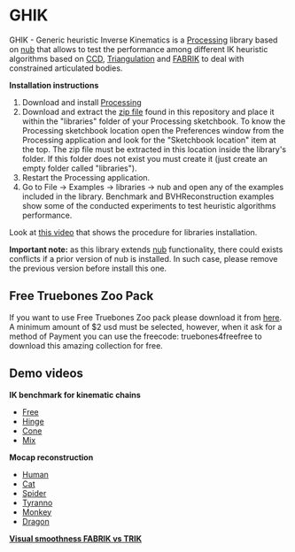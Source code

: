 # GHIK

GHIK - Generic heuristic Inverse Kinematics is a [Processing](https://processing.org/) library based on [nub](https://github.com/VisualComputing/nub) that allows to test the performance among different IK heuristic algorithms based on [CCD](https://www.tandfonline.com/doi/abs/10.1080/2165347X.2013.823362), [Triangulation](http://ir.canterbury.ac.nz/bitstream/10092/743/1/12607089_ivcnz07.pdf) and [FABRIK](http://andreasaristidou.com/FABRIK.html) to deal with constrained articulated bodies.

**Installation instructions**

1. Download and install [Processing](https://processing.org/download/)
2. Download and extract the [zip file](https://github.com/InverseKinematicsGHIK/GHIK/raw/main/ghik_nub.zip) found in this repository and place it within the "libraries" folder of your Processing sketchbook. To know the Processing sketchbook location open the Preferences window from the Processing application and look for the "Sketchbook location" item at the top. The zip file must be extracted in this location inside the library's folder. If this folder does not exist you must create it (just create an empty folder called "libraries").
3. Restart the Processing application. 
4. Go to File -> Examples -> libraries -> nub and open any of the examples included in the library. Benchmark and BVHReconstruction examples show some of the conducted experiments to test heuristic algorithms performance.

Look at [this video](https://www.youtube.com/watch?v=MMbubxV6SzE) that shows the procedure for libraries installation.

**Important note:** as this library extends [nub](https://github.com/VisualComputing/nub) functionality, there could exists conflicts if a prior version of nub is installed. In such case, please remove the previous version before install this one. 

## Free Truebones Zoo Pack
If you want to use Free Truebones Zoo pack please download it from [here](https://gumroad.com/l/skZMC). 
A minimum amount of $2 usd must be selected, however, when it ask for a method of Payment you can use the freecode: truebones4freefree to download this amazing collection for free.

## Demo videos
**IK benchmark for kinematic chains**

* [Free](https://github.com/InverseKinematicsGHIK/GHIK/raw/main/videos/1Free.mp4)
* [Hinge](https://github.com/InverseKinematicsGHIK/GHIK/raw/main/videos/2Hinge.mp4)
* [Cone](https://github.com/InverseKinematicsGHIK/GHIK/raw/main/videos/3Cone.mp4)
* [Mix](https://github.com/InverseKinematicsGHIK/GHIK/raw/main/videos/4Mix.mp4)

**Mocap reconstruction**

* [Human](https://github.com/InverseKinematicsGHIK/GHIK/raw/main/videos/8Human.mp4)
* [Cat](https://github.com/InverseKinematicsGHIK/GHIK/raw/main/videos/6Cat.mp4)
* [Spider](https://github.com/InverseKinematicsGHIK/GHIK/raw/main/videos/10Spider.mp4)
* [Tyranno](https://github.com/InverseKinematicsGHIK/GHIK/raw/main/videos/11Tyranno.mp4)
* [Monkey](https://github.com/InverseKinematicsGHIK/GHIK/raw/main/videos/9Monkey.mp4)
* [Dragon](https://github.com/InverseKinematicsGHIK/GHIK/raw/main/videos/7Dragon.mp4)

**[Visual smoothness FABRIK vs TRIK](https://github.com/InverseKinematicsGHIK/GHIK/raw/main/videos/5FABRIKvsTRIK1.mp4)**


